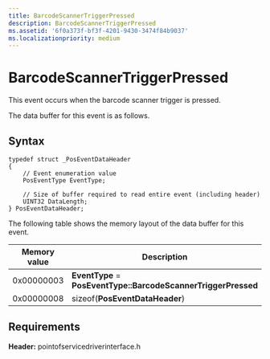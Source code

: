 ```yaml
---
title: BarcodeScannerTriggerPressed
description: BarcodeScannerTriggerPressed
ms.assetid: '6f0a373f-bf3f-4201-9430-3474f84b9037'
ms.localizationpriority: medium
---
```


# BarcodeScannerTriggerPressed


This event occurs when the barcode scanner trigger is pressed.

The data buffer for this event is as follows.

Syntax
------

``` syntax
typedef struct _PosEventDataHeader
{
    // Event enumeration value
    PosEventType EventType;

    // Size of buffer required to read entire event (including header)
    UINT32 DataLength;
} PosEventDataHeader;
```

The following table shows the memory layout of the data buffer for this event.

| Memory value          | Description                                                               |
|-----------------------|---------------------------------------------------------------------------|
| 0x00000003 | **EventType** = **PosEventType::BarcodeScannerTriggerPressed** |
| 0x00000008 | sizeof(**PosEventDataHeader**)                                 |



Requirements
------------

**Header:** pointofservicedriverinterface.h










